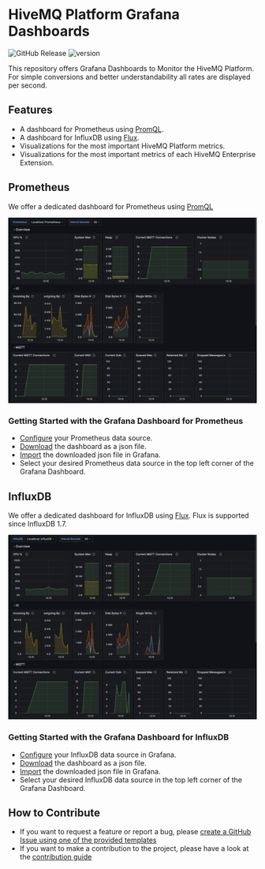 # HiveMQ Platform Grafana Dashboards

![GitHub Release](https://img.shields.io/github/release/hivemq/hivemq-grafana-dashboards?style=flat)
![version](https://img.shields.io/badge/version-1.0-green)

This repository offers Grafana Dashboards to Monitor the HiveMQ Platform.
For simple conversions and better understandability all rates are displayed per second.

## Features

- A dashboard for Prometheus using [PromQL](https://prometheus.io/docs/prometheus/latest/querying/basics/).
- A dashboard for InfluxDB using [Flux](https://docs.influxdata.com/influxdb/cloud/query-data/flux/).
- Visualizations for the most important HiveMQ Platform metrics.
- Visualizations for the most important metrics of each HiveMQ Enterprise Extension.

## Prometheus

We offer a dedicated dashboard for Prometheus using
[PromQL](https://prometheus.io/docs/prometheus/latest/querying/basics/)

![prometheus-example.png](img%2Fprometheus-example.png)

### Getting Started with the Grafana Dashboard for Prometheus

- [Configure](https://grafana.com/docs/grafana/latest/datasources/prometheus/configure-prometheus-data-source/) your
  Prometheus data source.
- [Download](https://github.com/hivemq/hivemq-grafana-dashboards/releases/download/1.0/hivemq-grafana-dashboard-prometheus-1.0.json)
  the dashboard as a json file.
- [Import](https://grafana.com/docs/grafana/latest/dashboards/build-dashboards/import-dashboards/) the downloaded json
  file in Grafana.
- Select your desired Prometheus data source in the top left corner of the Grafana Dashboard.

## InfluxDB

We offer a dedicated dashboard for InfluxDB using [Flux](https://docs.influxdata.com/influxdb/cloud/query-data/flux/).
Flux is supported since InfluxDB 1.7.

![influxdb-example.png](img%2Finfluxdb-example.png)

### Getting Started with the Grafana Dashboard for InfluxDB

- [Configure](https://grafana.com/docs/grafana/latest/datasources/influxdb/) your InfluxDB data source in Grafana.
- [Download](https://github.com/hivemq/hivemq-grafana-dashboards/releases/download/1.0/hivemq-grafana-dashboard-influxdb-1.0.json)
  the dashboard as a json file.
- [Import](https://grafana.com/docs/grafana/latest/dashboards/build-dashboards/import-dashboards/) the downloaded json
  file in Grafana.
- Select your desired InfluxDB data source in the top left corner of the Grafana Dashboard.

## How to Contribute

- If you want to request a feature or report a bug,
  please [create a GitHub Issue using one of the provided templates](https://github.com/hivemq/hivemq-grafana-dashboards/issues/new/choose)
- If you want to make a contribution to the project, please have a look at the [contribution guide](CONTRIBUTING.md)
